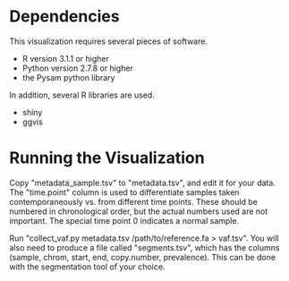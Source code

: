 Dependencies
============

This visualization requires several pieces of software.

- R version 3.1.1 or higher
- Python version 2.7.8 or higher
- the Pysam python library

In addition, several R libraries are used.

- shiny
- ggvis

Running the Visualization
=========================

Copy "metadata_sample.tsv" to "metadata.tsv", and edit it for your data. The
"time.point" column is used to differentiate samples taken contemporaneously
vs. from different time points.  These should be numbered in chronological
order, but the actual numbers used are not important. The special time point 0
indicates a normal sample.

Run "collect_vaf.py metadata.tsv /path/to/reference.fa > vaf.tsv". You will
also need to produce a file called "segments.tsv", which has the columns
(sample, chrom, start, end, copy.number, prevalence). This can be done with the
segmentation tool of your choice.
